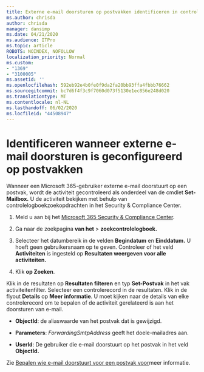 ```yaml
---
title: Externe e-mail doorsturen op postvakken identificeren in controlelogboeken
ms.author: chrisda
author: chrisda
manager: dansimp
ms.date: 04/21/2020
ms.audience: ITPro
ms.topic: article
ROBOTS: NOINDEX, NOFOLLOW
localization_priority: Normal
ms.custom:
- "1369"
- "3100005"
ms.assetid: ''
ms.openlocfilehash: 592eb92e4b0fe0f9da2fa20bb93ffa4fbbb76662
ms.sourcegitcommit: bc7d6f4f3c9f7060d073f5130e1ec856e248d020
ms.translationtype: MT
ms.contentlocale: nl-NL
ms.lasthandoff: 06/02/2020
ms.locfileid: "44508947"
---
```

# <a name="identify-when-external-email-forwarding-is-configured-on-mailboxes"></a>Identificeren wanneer externe e-mail doorsturen is geconfigureerd op postvakken

Wanneer een Microsoft 365-gebruiker externe e-mail doorstuurt op een postvak, wordt de activiteit gecontroleerd als onderdeel van de cmdlet **Set-Mailbox.** U de activiteit bekijken met behulp van controlelogboekzoekopdrachten in het Security & Compliance Center.

1. Meld u aan bij het [Microsoft 365 Security & Compliance Center](https://protection.office.com/).

2. Ga naar de zoekpagina **van het**  >  **zoekcontrolelogboek.**

3. Selecteer het datumbereik in de velden **Begindatum** en **Einddatum.** U hoeft geen gebruikersnaam op te geven. Controleer of het veld **Activiteiten** is ingesteld op **Resultaten weergeven voor alle activiteiten.**

4. Klik **op Zoeken**.

Klik in de resultaten op **Resultaten filteren** en typ **Set-Postvak** in het vak activiteitenfilter. Selecteer een controlerecord in de resultaten. Klik in de flyout **Details** op **Meer informatie**. U moet kijken naar de details van elke controlerecord om te bepalen of de activiteit gerelateerd is aan het doorsturen van e-mail.

- **ObjectId**: de aliaswaarde van het postvak dat is gewijzigd.

- **Parameters**: _ForwardingSmtpAddress_ geeft het doele-mailadres aan.

- **UserId**: De gebruiker die e-mail doorstuurt op het postvak in het veld **ObjectId.**

Zie [Bepalen wie e-mail doorstuurt voor een postvak voor](https://docs.microsoft.com/microsoft-365/compliance/auditing-troubleshooting-scenarios#determine-who-set-up-email-forwarding-for-a-mailbox)meer informatie.

